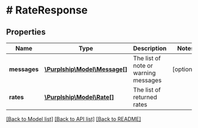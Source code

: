 # # RateResponse

## Properties

Name | Type | Description | Notes
------------ | ------------- | ------------- | -------------
**messages** | [**\Purplship\Model\Message[]**](Message.md) | The list of note or warning messages | [optional]
**rates** | [**\Purplship\Model\Rate[]**](Rate.md) | The list of returned rates |

[[Back to Model list]](../../README.md#models) [[Back to API list]](../../README.md#endpoints) [[Back to README]](../../README.md)
